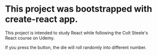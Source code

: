 # This project was bootstrapped with create-react app.

This project is intended to study React while following the Colt Steele's React course on Udemy.

If you press the button, the die will roll randomly into different number.